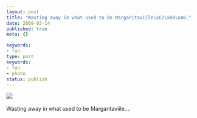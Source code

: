 ```yaml
---
layout: post
title: "Wasting away in what used to be Margaritaviile\xE2\x80\xA6."
date: 2009-03-14
published: true
meta: {}

keywords:
- fun
type: post
keywords:
- fun
- photo
status: publish
---
```

![](http://media.eick.us/2011/06/4Lbi8pbnEl29deui5CUdSIeoo1_500.jpg)<br /><br />Wasting away in what used to be Margaritaviile&#8230;.
